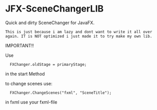 # JFX-SceneChangerLIB

Quick and dirty SceneChanger for JavaFX.
  
    This is just because i am lazy and dont want to write it all over again. IT is NOT optimized i just made it to try make my own lib.


IMPORTANT!!

Use 
  
      FXChanger.oldStage = primaryStage;
  
in the start Method


to change scenes use:

      FXChanger.ChangeScenes("fxml", "SceneTitle");
 
in fxml use your fxml-file

